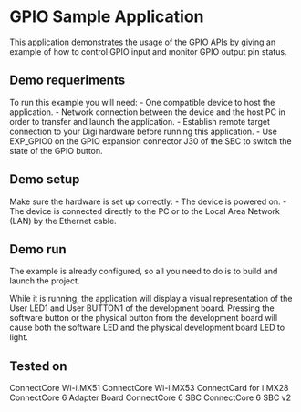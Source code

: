 GPIO Sample Application
=======================

This application demonstrates the usage of the GPIO APIs by giving
an example of how to control GPIO input and monitor GPIO output pin
status.

Demo requeriments
-----------------

To run this example you will need:
    - One compatible device to host the application.
    - Network connection between the device and the host PC in order to
      transfer and launch the application.
    - Establish remote target connection to your Digi hardware before running
      this application.
    - Use EXP_GPIO0 on the GPIO expansion connector J30 of the SBC to switch
      the state of the GPIO button.

Demo setup
----------

 Make sure the hardware is set up correctly:
    - The device is powered on.
    - The device is connected directly to the PC or to the Local 
      Area Network (LAN) by the Ethernet cable.

Demo run
--------

The example is already configured, so all you need to do is to build and 
launch the project.
  
While it is running, the application will display a visual representation
of the User LED1 and User BUTTON1 of the development board. Pressing the
software button or the physical button from the development board will 
cause both the software LED and the physical development board LED to 
light.

Tested on
---------

ConnectCore Wi-i.MX51
ConnectCore Wi-i.MX53
ConnectCard for i.MX28
ConnectCore 6 Adapter Board
ConnectCore 6 SBC
ConnectCore 6 SBC v2